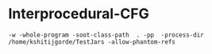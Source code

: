 # Interprocedural-CFG

`-w -whole-program -soot-class-path  . -pp  -process-dir /home/kshitijgorde/TestJars -allow-phantom-refs`

